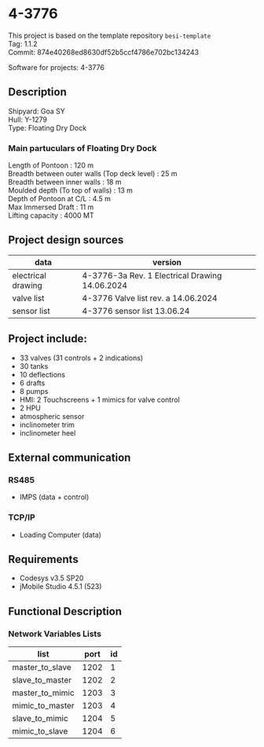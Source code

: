 # 4-3776

This project is based on the template repository `besi-template`  
Tag: 1.1.2  
Commit: 874e40268ed8630df52b5ccf4786e702bc134243 

Software for projects: 4-3776


## Description
Shipyard: Goa SY  
Hull: Y-1279  
Type: Floating Dry Dock

### Main partuculars of Floating Dry Dock
Length of Pontoon : 120 m  
Breadth between outer walls (Top deck level) : 25 m  
Breadth between inner walls : 18 m  
Moulded depth (To top of walls) : 13 m  
Depth of Pontoon at C/L : 4.5 m  
Max Immersed Draft  : 11 m  
Lifting capacity : 4000 MT  

## Project design sources
| data               | version                                        |
|--------------------|------------------------------------------------|
| electrical drawing | 4-3776-3a Rev. 1 Electrical Drawing 14.06.2024 |
| valve list         | 4-3776 Valve list rev. a 14.06.2024            |
| sensor list        | 4-3776 sensor list 13.06.24                    |

## Project include:
- 33 valves (31 controls + 2 indications)
- 30 tanks
- 10 deflections
- 6 drafts
- 8 pumps
- HMI: 2 Touchscreens + 1 mimics for valve control
- 2 HPU 
- atmospheric sensor
- inclinometer trim
- inclinometer heel

## External communication
### RS485
 - IMPS (data + control)
### TCP/IP 
 - Loading Computer (data)


## Requirements 
- Codesys v3.5 SP20
- jMobile Studio 4.5.1 (523)

## Functional Description   

### Network Variables Lists

| list            | port | id |
|-----------------|------|----|
| master_to_slave | 1202 | 1  |
| slave_to_master | 1202 | 2  |
| master_to_mimic | 1203 | 3  |
| mimic_to_master | 1203 | 4  |
| slave_to_mimic  | 1204 | 5  |
| mimic_to_slave  | 1204 | 6  |
